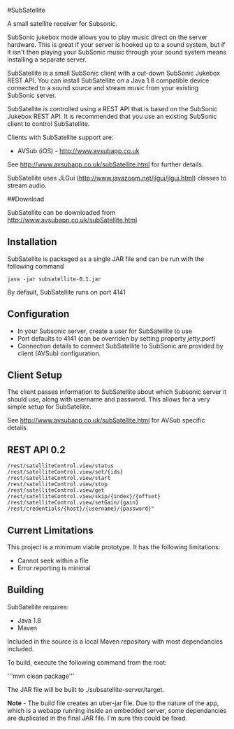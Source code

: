 #SubSatellite 

A small satellite receiver for Subsonic.  

SubSonic jukebox mode allows you to play music direct on the server hardware.  This is great if your server is hooked up to a sound system, but if it isn't then playing your SubSonic music through your sound system means installing a separate server.

SubSatellite is a small SubSonic client with a cut-down SubSonic Jukebox REST API.  You can install SubSatellite on a Java 1.8 compatible device connected to a sound source and stream music from your existing SubSonic server. 

SubSatellite is controlled using a REST API that is based on the SubSonic Jukebox REST API.  It is recommended that you use an existing SubSonic client to control SubSatellite.

Clients with SubSatellite support are:

* AVSub (iOS) - http://www.avsubapp.co.uk

See http://www.avsubapp.co.uk/subSatellite.html for further details.

SubSatellite uses JLGui (http://www.javazoom.net/jlgui/jlgui.html) classes to stream audio.

##Download

SubSatellite can be downloaded from http://www.avsubapp.co.uk/subSatellite.html 

## Installation

SubSatellite is packaged as a single JAR file and can be run with the following command

```java -jar subsatellite-0.1.jar```

By default, SubSatellite runs on port 4141

## Configuration

* In your Subsonic server, create a user for SubSatellite to use
* Port defaults to 4141 (can be overriden by setting property *jetty.port*)
* Connection details to connect SubSatellite to SubSonic are provided by client (AVSub) configuration.

## Client Setup

The client passes information to SubSatellite about which Subsonic server it should use, along with username and password.  This allows for a very simple setup for SubSatellite.

See http://www.avsubapp.co.uk/subSatellite.html for AVSub specific details.

## REST API 0.2

```
/rest/satelliteControl.view/status
/rest/satelliteControl.view/set/{ids}
/rest/satelliteControl.view/start
/rest/satelliteControl.view/stop
/rest/satelliteControl.view/get
/rest/satelliteControl.view/skip/{index}/{offset}
/rest/satelliteControl.view/setGain/{gain}
/rest/credentials/{host}/{username}/{password}"
```

## Current Limitations

This project is a minimum viable prototype.  It has the following limitations:

* Cannot seek within a file
* Error reporting is minimal

## Building

SubSatellite requires:

* Java 1.8
* Maven

Included in the source is a local Maven repository with most dependancies included.

To build, execute the following command from the root:

'''mvn clean package'''

The JAR file will be built to ./subsatellite-server/target.

**Note** - The build file creates an uber-jar file.  Due to the nature of the app, which is a webapp running inside an embedded server, some dependancies are duplicated in the final JAR file.  I'm sure this could be fixed.



